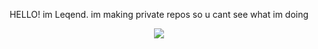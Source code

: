 
<p align="center">
 HELLO! im Leqend. im making private repos so u cant see what im doing
</p>

<p align="center">
  <img src="https://discord.c99.nl/widget/theme-3/852584345998065704.png">
</p>
